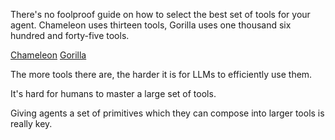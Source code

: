 There's no foolproof guide on how to select the best set of tools for your agent. Chameleon uses thirteen tools, Gorilla uses one thousand six hundred and forty-five tools.

[Chameleon](https://arxiv.org/abs/2304.09842)
[Gorilla](https://arxiv.org/abs/2305.15334)

The more tools there are, the harder it is for LLMs to efficiently use them.

It's hard for humans to master a large set of tools.

Giving agents a set of primitives which they can compose into larger tools is really key.
